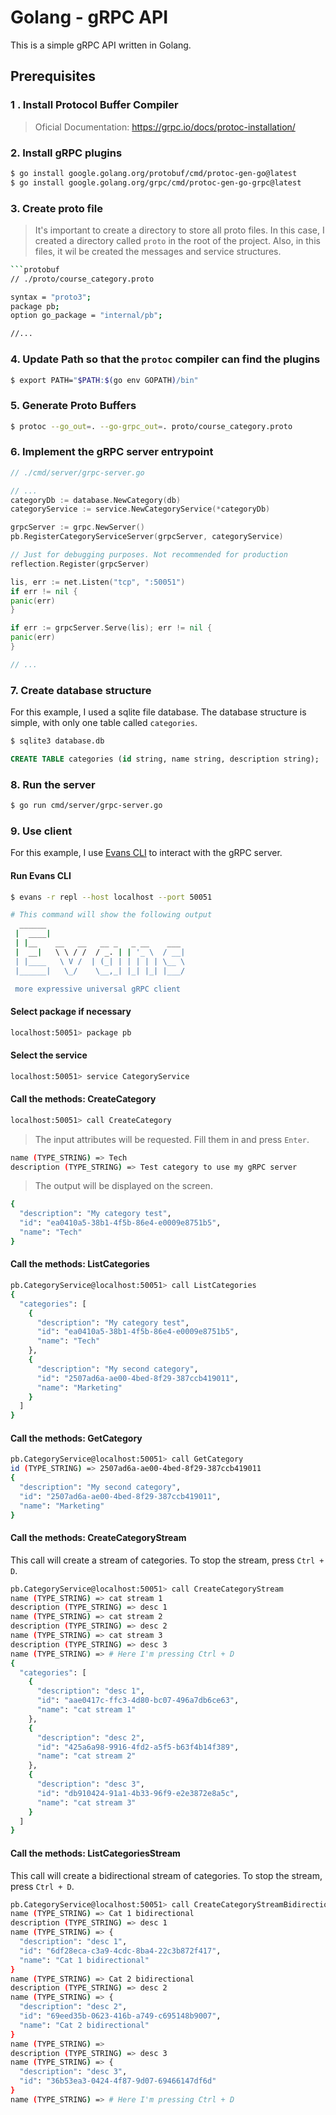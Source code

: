 # Golang - gRPC API
This is a simple gRPC API written in Golang.

## Prerequisites

### 1 . Install Protocol Buffer Compiler
> Oficial Documentation: https://grpc.io/docs/protoc-installation/

### 2. Install gRPC plugins
```bash
$ go install google.golang.org/protobuf/cmd/protoc-gen-go@latest
$ go install google.golang.org/grpc/cmd/protoc-gen-go-grpc@latest
```

### 3. Create proto file
> It's important to create a directory to store all proto files. In this case, I created a directory called `proto` in the root of the project. Also, in this files, it wil be created the messages and service structures.

```bash
```protobuf
// ./proto/course_category.proto

syntax = "proto3";
package pb;
option go_package = "internal/pb";

//...
``` 

### 4. Update Path so that the `protoc` compiler can find the plugins
```bash
$ export PATH="$PATH:$(go env GOPATH)/bin"
```

### 5. Generate Proto Buffers
```bash
$ protoc --go_out=. --go-grpc_out=. proto/course_category.proto
```

### 6. Implement the gRPC server entrypoint
```go
// ./cmd/server/grpc-server.go

// ...
categoryDb := database.NewCategory(db)
categoryService := service.NewCategoryService(*categoryDb)

grpcServer := grpc.NewServer()
pb.RegisterCategoryServiceServer(grpcServer, categoryService)

// Just for debugging purposes. Not recommended for production
reflection.Register(grpcServer)

lis, err := net.Listen("tcp", ":50051")
if err != nil {
panic(err)
}

if err := grpcServer.Serve(lis); err != nil {
panic(err)
}

// ...

```

### 7. Create database structure
For this example, I used a sqlite file database. The database structure is simple, with only one table called `categories`.

```bash
$ sqlite3 database.db
```

```sql
CREATE TABLE categories (id string, name string, description string);
```

### 8. Run the server
```bash
$ go run cmd/server/grpc-server.go
```

### 9. Use client

For this example, I use [Evans CLI](https://github.com/ktr0731/evans) to interact with the gRPC server.

#### Run Evans CLI
```bash
$ evans -r repl --host localhost --port 50051
```

```bash
# This command will show the following output
  ______
 |  ____|
 | |__    __   __   __ _   _ __    ___
 |  __|   \ \ / /  / _. | | '_ \  / __|
 | |____   \ V /  | (_| | | | | | \__ \
 |______|   \_/    \__,_| |_| |_| |___/

 more expressive universal gRPC client
```

#### Select package if necessary
```bash
localhost:50051> package pb
```

#### Select the service
```bash
localhost:50051> service CategoryService
```

#### Call the methods: CreateCategory

```bash
localhost:50051> call CreateCategory
```

> The input attributes will be requested. Fill them in and press `Enter`.

```bash
name (TYPE_STRING) => Tech
description (TYPE_STRING) => Test category to use my gRPC server
```

> The output will be displayed on the screen.

```bash
{
  "description": "My category test",
  "id": "ea0410a5-38b1-4f5b-86e4-e0009e8751b5",
  "name": "Tech"
}
```

#### Call the methods: ListCategories

```bash
pb.CategoryService@localhost:50051> call ListCategories
{
  "categories": [
    {
      "description": "My category test",
      "id": "ea0410a5-38b1-4f5b-86e4-e0009e8751b5",
      "name": "Tech"
    },
    {
      "description": "My second category",
      "id": "2507ad6a-ae00-4bed-8f29-387ccb419011",
      "name": "Marketing"
    }
  ]
}
```

#### Call the methods: GetCategory

```bash
pb.CategoryService@localhost:50051> call GetCategory
id (TYPE_STRING) => 2507ad6a-ae00-4bed-8f29-387ccb419011
{
  "description": "My second category",
  "id": "2507ad6a-ae00-4bed-8f29-387ccb419011",
  "name": "Marketing"
}
```

#### Call the methods: CreateCategoryStream
This call will create a stream of categories. To stop the stream, press `Ctrl + D`.

```bash
pb.CategoryService@localhost:50051> call CreateCategoryStream
name (TYPE_STRING) => cat stream 1
description (TYPE_STRING) => desc 1
name (TYPE_STRING) => cat stream 2
description (TYPE_STRING) => desc 2
name (TYPE_STRING) => cat stream 3
description (TYPE_STRING) => desc 3
name (TYPE_STRING) => # Here I'm pressing Ctrl + D
{
  "categories": [
    {
      "description": "desc 1",
      "id": "aae0417c-ffc3-4d80-bc07-496a7db6ce63",
      "name": "cat stream 1"
    },
    {
      "description": "desc 2",
      "id": "425a6a98-9916-4fd2-a5f5-b63f4b14f389",
      "name": "cat stream 2"
    },
    {
      "description": "desc 3",
      "id": "db910424-91a1-4b33-96f9-e2e3872e8a5c",
      "name": "cat stream 3"
    }
  ]
}
```

#### Call the methods: ListCategoriesStream
This call will create a bidirectional stream of categories. To stop the stream, press `Ctrl + D`.

```bash
pb.CategoryService@localhost:50051> call CreateCategoryStreamBidirectional
name (TYPE_STRING) => Cat 1 bidirectional
description (TYPE_STRING) => desc 1
name (TYPE_STRING) => {
  "description": "desc 1",
  "id": "6df28eca-c3a9-4cdc-8ba4-22c3b872f417",
  "name": "Cat 1 bidirectional"
}
name (TYPE_STRING) => Cat 2 bidirectional
description (TYPE_STRING) => desc 2
name (TYPE_STRING) => {
  "description": "desc 2",
  "id": "69eed35b-0623-416b-a749-c695148b9007",
  "name": "Cat 2 bidirectional"
}
name (TYPE_STRING) => 
description (TYPE_STRING) => desc 3
name (TYPE_STRING) => {
  "description": "desc 3",
  "id": "36b53ea3-0424-4f87-9d07-69466147df6d"
}
name (TYPE_STRING) => # Here I'm pressing Ctrl + D 
```